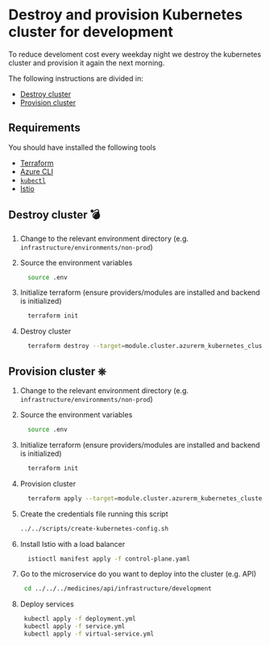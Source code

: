 # Destroy and provision Kubernetes cluster for development

To reduce develoment cost every weekday night we destroy the kubernetes cluster and provision it again the next morning.

The following instructions are divided in:

- [Destroy cluster](#destroy-cluster)
- [Provision cluster](#provision-cluster)

## Requirements

You should have installed the following tools

- [Terraform](https://www.terraform.io/intro/getting-started/install.html)
- [Azure CLI](https://docs.microsoft.com/en-us/cli/azure/install-azure-cli?view=azure-cli-latest)
- [`kubectl`](https://kubernetes.io/docs/tasks/tools/install-kubectl/)
- [Istio](https://github.com/istio/istio/releases/)

## Destroy cluster 💣

1. Change to the relevant environment directory (e.g. `infrastructure/environments/non-prod`)
2. Source the environment variables

   ```sh
     source .env
   ```

3. Initialize terraform (ensure providers/modules are installed and backend is initialized)

   ```sh
     terraform init
   ```

4. Destroy cluster
   ```sh
     terraform destroy --target=module.cluster.azurerm_kubernetes_cluster.cluster
   ```

## Provision cluster ⎈

1. Change to the relevant environment directory (e.g. `infrastructure/environments/non-prod`)
2. Source the environment variables

   ```sh
     source .env
   ```

3. Initialize terraform (ensure providers/modules are installed and backend is initialized)

   ```sh
     terraform init
   ```

4. Provision cluster

   ```sh
     terraform apply --target=module.cluster.azurerm_kubernetes_cluster.cluster
   ```

5. Create the credentials file running this script

   ```sh
   ../../scripts/create-kubernetes-config.sh
   ```

6. Install Istio with a load balancer

   ```sh
     istioctl manifest apply -f control-plane.yaml
   ```

7. Go to the microservice do you want to deploy into the cluster (e.g. API)

   ```sh
    cd ../../../medicines/api/infrastructure/development
   ```

8. Deploy services
   ```sh
    kubectl apply -f deployment.yml
    kubectl apply -f service.yml
    kubectl apply -f virtual-service.yml
   ```

